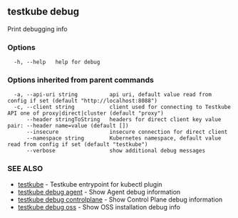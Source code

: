 <head>
  <meta name="docsearch:indexPrefix" content="reference-doc" />
</head>

## testkube debug

Print debugging info

### Options

```
  -h, --help   help for debug
```

### Options inherited from parent commands

```
  -a, --api-uri string          api uri, default value read from config if set (default "http://localhost:8088")
  -c, --client string           client used for connecting to Testkube API one of proxy|direct|cluster (default "proxy")
      --header stringToString   headers for direct client key value pair: --header name=value (default [])
      --insecure                insecure connection for direct client
      --namespace string        Kubernetes namespace, default value read from config if set (default "testkube")
      --verbose                 show additional debug messages
```

### SEE ALSO

- [testkube](testkube.md) - Testkube entrypoint for kubectl plugin
- [testkube debug agent](testkube_debug_agent.md) - Show Agent debug information
- [testkube debug controlplane](testkube_debug_controlplane.md) - Show Control Plane debug information
- [testkube debug oss](testkube_debug_oss.md) - Show OSS installation debug info

